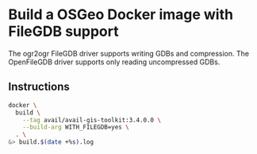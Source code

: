 # Build a OSGeo Docker image with FileGDB support

The ogr2ogr FileGDB driver supports writing GDBs and compression.
The OpenFileGDB driver supports only reading uncompressed GDBs.

## Instructions

```sh
docker \
  build \
    --tag avail/avail-gis-toolkit:3.4.0.0 \
    --build-arg WITH_FILEGDB=yes \
  . \
&> build.$(date +%s).log
```
